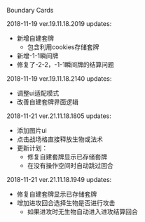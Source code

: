Boundary Cards

2018-11-19 ver.19.11.18.2019 updates:
* 新增自建套牌
	* 包含利用cookies存储套牌
* 新增-1-1瞬间牌
* 修复了-2-2，-1-1瞬间牌的结算问题

2018-11-19 ver.19.11.18.2140 updates:
* 调整ui适配模式
* 改善自建套牌界面逻辑

2018-11-21 ver.21.11.18.1805 updates:
* 添加图片ui
* 点击战场格直接释放生物或法术
* 更新计划：
	* 修复自建套牌显示已存储套牌
	* 在没有操作空间时自动跳过回合
	
2018-11-21 ver.21.11.18.1949 updates:
* 修复自建套牌显示已存储套牌
* 增加进攻回合选择生物是否进行攻击
	* 如果进攻时无生物自动进入进攻结算回合